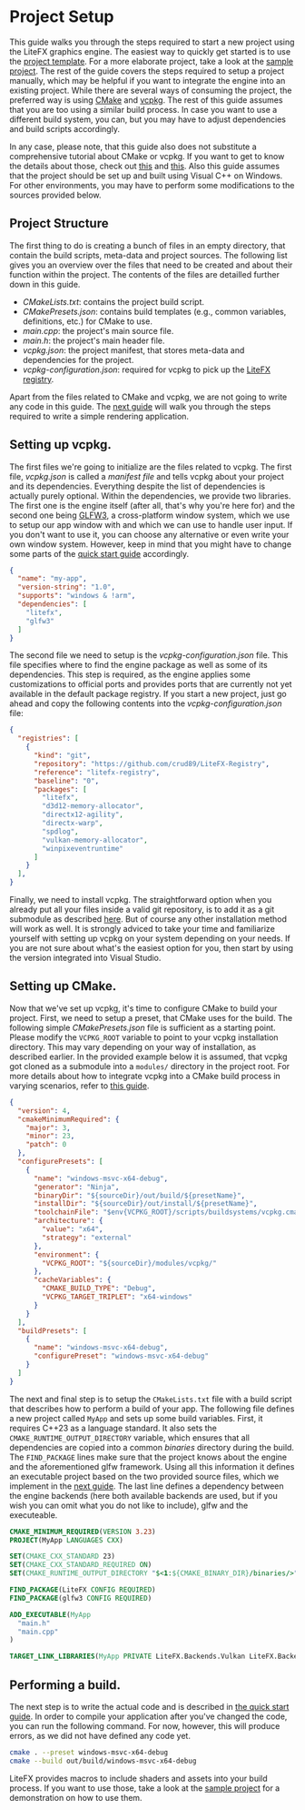 # Project Setup

This guide walks you through the steps required to start a new project using the LiteFX graphics engine. The easiest way to quickly get started is to use the [project template](https://github.com/crud89/LiteFX-Template). For a more elaborate project, take a look at the [sample project](https://github.com/crud89/LiteFX-Sample). The rest of the guide covers the steps required to setup a project manually, which may be helpful if you want to integrate the engine into an existing project. While there are several ways of consuming the project, the preferred way is using [CMake](https://cmake.org/) and [vcpkg](https://github.com/microsoft/vcpkg). The rest of this guide assumes that you are too using a similar build process. In case you want to use a different build system, you can, but you may have to adjust dependencies and build scripts accordingly. 

In any case, please note, that this guide also does not substitute a comprehensive tutorial about CMake or vcpkg. If you want to get to know the details about those, check out [this](https://cmake.org/cmake/help/latest/index.html) and [this](https://learn.microsoft.com/en-us/vcpkg/get_started/get-started). Also this guide assumes that the project should be set up and built using Visual C++ on Windows. For other environments, you may have to perform some modifications to the sources provided below.

## Project Structure

The first thing to do is creating a bunch of files in an empty directory, that contain the build scripts, meta-data and project sources. The following list gives you an overview over the files that need to be created and about their function within the project. The contents of the files are detailled further down in this guide.

- *CMakeLists.txt*: contains the project build script.
- *CMakePresets.json*: contains build templates (e.g., common variables, definitions, etc.) for CMake to use.
- *main.cpp*: the project's main source file.
- *main.h*: the project's main header file.
- *vcpkg.json*: the project manifest, that stores meta-data and dependencies for the project.
- *vcpkg-configuration.json*: required for vcpkg to pick up the [LiteFX registry](https://github.com/crud89/LiteFX-Registry).

Apart from the files related to CMake and vcpkg, we are not going to write any code in this guide. The [next guide](md_docs_tutorials_quick_start.html) will walk you through the steps required to write a simple rendering application.

## Setting up vcpkg.

The first files we're going to initialize are the files related to vcpkg. The first file, *vcpkg.json* is called a *manifest file* and tells vcpkg about your project and its dependencies. Everything despite the list of dependencies is actually purely optional. Within the dependencies, we provide two libraries. The first one is the engine itself (after all, that's why you're here for) and the second one being [GLFW3](https://www.glfw.org/), a cross-platform window system, which we use to setup our app window with and which we can use to handle user input. If you don't want to use it, you can choose any alternative or even write your own window system. However, keep in mind that you might have to change some parts of the [quick start guide](md_docs_tutorials_quick_start.html) accordingly.

```json
{
  "name": "my-app",
  "version-string": "1.0",
  "supports": "windows & !arm",
  "dependencies": [
    "litefx",
    "glfw3"
  ]
}
```

The second file we need to setup is the *vcpkg-configuration.json* file. This file specifies where to find the engine package as well as some of its dependencies. This step is required, as the engine applies some customizations to official ports and provides ports that are currently not yet available in the default package registry. If you start a new project, just go ahead and copy the following contents into the *vcpkg-configuration.json* file:

```json
{
  "registries": [
    {
      "kind": "git",
      "repository": "https://github.com/crud89/LiteFX-Registry",
      "reference": "litefx-registry",
      "baseline": "0",
      "packages": [ 
        "litefx", 
        "d3d12-memory-allocator",
        "directx12-agility",
        "directx-warp",
        "spdlog",
        "vulkan-memory-allocator",
        "winpixeventruntime"
      ]
    }
  ],
}
```

Finally, we need to install vcpkg. The straightforward option when you already put all your files inside a valid git repository, is to add it as a git submodule as described [here](https://learn.microsoft.com/en-us/vcpkg/concepts/continuous-integration#acquire-vcpkg). But of course any other installation method will work as well. It is strongly adviced to take your time and familiarize yourself with setting up vcpkg on your system depending on your needs. If you are not sure about what's the easiest option for you, then start by using the version integrated into Visual Studio.

## Setting up CMake.

Now that we've set up vcpkg, it's time to configure CMake to build your project. First, we need to setup a preset, that CMake uses for the build. The following simple *CMakePresets.json* file is sufficient as a starting point. Please modify the `VCPKG_ROOT` variable to point to your vcpkg installation directory. This may vary depending on your way of installation, as described earlier. In the provided example below it is assumed, that vcpkg got cloned as a submodule into a `modules/` directory in the project root. For more details about how to integrate vcpkg into a CMake build process in varying scenarios, refer to [this guide](https://learn.microsoft.com/en-us/vcpkg/users/buildsystems/cmake-integration).

```json
{
  "version": 4,
  "cmakeMinimumRequired": {
    "major": 3,
    "minor": 23,
    "patch": 0
  },
  "configurePresets": [
    {
      "name": "windows-msvc-x64-debug",
      "generator": "Ninja",
      "binaryDir": "${sourceDir}/out/build/${presetName}",
      "installDir": "${sourceDir}/out/install/${presetName}",
      "toolchainFile": "$env{VCPKG_ROOT}/scripts/buildsystems/vcpkg.cmake",
      "architecture": {
        "value": "x64",
        "strategy": "external"
      },
      "environment": {
        "VCPKG_ROOT": "${sourceDir}/modules/vcpkg/"
      },
      "cacheVariables": {
        "CMAKE_BUILD_TYPE": "Debug",
        "VCPKG_TARGET_TRIPLET": "x64-windows"
      }
    }
  ],
  "buildPresets": [
    {
      "name": "windows-msvc-x64-debug",
      "configurePreset": "windows-msvc-x64-debug"
    }
  ]
}
```

The next and final step is to setup the `CMakeLists.txt` file with a build script that describes how to perform a build of your app. The following file defines a new project called `MyApp` and sets up some build variables. First, it requires C++23 as a language standard. It also sets the `CMAKE_RUNTIME_OUTPUT_DIRECTORY` variable, which ensures that all dependencies are copied into a common *binaries* directory during the build. The `FIND_PACKAGE` lines make sure that the project knows about the engine and the aforementioned glfw framework. Using all this information it defines an executable project based on the two provided source files, which we implement in the [next guide](md_docs_tutorials_quick_start.html). The last line defines a dependency between the engine backends (here both available backends are used, but if you wish you can omit what you do not like to include), glfw and the executeable.

```cmake
CMAKE_MINIMUM_REQUIRED(VERSION 3.23)
PROJECT(MyApp LANGUAGES CXX)

SET(CMAKE_CXX_STANDARD 23)
SET(CMAKE_CXX_STANDARD_REQUIRED ON)
SET(CMAKE_RUNTIME_OUTPUT_DIRECTORY "$<1:${CMAKE_BINARY_DIR}/binaries/>")

FIND_PACKAGE(LiteFX CONFIG REQUIRED)
FIND_PACKAGE(glfw3 CONFIG REQUIRED)

ADD_EXECUTABLE(MyApp
  "main.h"
  "main.cpp"
)

TARGET_LINK_LIBRARIES(MyApp PRIVATE LiteFX.Backends.Vulkan LiteFX.Backends.DirectX12 glfw)
```

## Performing a build.

The next step is to write the actual code and is described in [the quick start guide](md_docs_tutorials_quick_start.html). In order to compile your application after you've changed the code, you can run the following command. For now, however, this will produce errors, as we did not have defined any code yet.

```sh
cmake . --preset windows-msvc-x64-debug
cmake --build out/build/windows-msvc-x64-debug
```

LiteFX provides macros to include shaders and assets into your build process. If you want to use those, take a look at the [sample project](https://github.com/crud89/LiteFX-Sample) for a demonstration on how to use them.